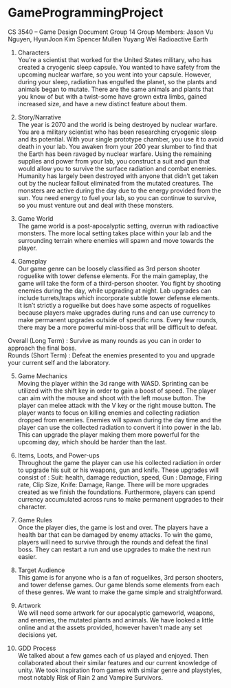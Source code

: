 # GameProgrammingProject

CS 3540 – Game Design Document
Group 14
Group Members:
Jason Vu Nguyen,
HyunJoon Kim
Spencer Mullen
Yuyang Wei
Radioactive Earth

1. Characters <br />
You’re a scientist that worked for the United States military, who has created a cryogenic sleep capsule. You wanted to have safety from the upcoming nuclear warfare, so you went into your capsule. However, during your sleep, radiation has engulfed the planet, so the plants and animals began to mutate. There are the same animals and plants that you know of but with a twist–some have grown extra limbs, gained increased size, and have a new distinct feature about them. 

2. Story/Narrative <br />
The year is 2070 and the world is being destroyed by nuclear warfare. You are a military scientist who has been researching cryogenic sleep and its potential. With your single prototype chamber, you use it to avoid death in your lab. You awaken from your 200 year slumber to find that the Earth has been ravaged by nuclear warfare. Using the remaining supplies and power from your lab, you construct a suit and gun that would allow you to survive the surface radiation and combat enemies. Humanity has largely been destroyed with anyone that didn’t get taken out by the nuclear fallout eliminated from the mutated creatures. The monsters are active during the day due to the energy provided from the sun. You need energy to fuel your lab, so you can continue to survive, so you must venture out and deal with these monsters.

3. Game World <br />
The game world is a post-apocalyptic setting, overrun with radioactive monsters. The more local setting takes place within your lab and the surrounding terrain where enemies will spawn and move towards the player.

4. Gameplay <br />
Our game genre can be loosely classified as 3rd person shooter roguelike with tower defense elements. For the main gameplay, the game will take the form of a third-person shooter. You fight by shooting enemies during the day, while upgrading at night. Lab upgrades can include turrets/traps which incorporate subtle tower defense elements. It isn’t strictly a roguelike but does have some aspects of roguelikes because players make upgrades during runs and can use currency to make permanent upgrades outside of specific runs. Every few rounds, there may be a more powerful mini-boss that will be difficult to defeat.

Overall (Long Term) : Survive as many rounds as you can in order to approach the final boss. <br />
Rounds (Short Term) : Defeat the enemies presented to you and upgrade your current self and the laboratory. 

5. Game Mechanics <br />
Moving the player within the 3d range with WASD. Sprinting can be utilized with the shift key in order to gain a boost of speed. The player can aim with the mouse and shoot with the left mouse button. The player can melee attack with the V key or the right mouse button.
The player wants to focus on killing enemies and collecting radiation dropped from enemies. Enemies will spawn during the day time and the player can use the collected radiation to convert it into power in the lab. This can upgrade the player making them more powerful for the upcoming day, which should be harder than the last.

6. Items, Loots, and Power-ups <br />
Throughout the game the player can use his collected radiation in order to upgrade his suit or his weapons, gun and knife. These upgrades will consist of : Suit: health, damage reduction, speed, Gun : Damage, Firing rate, Clip Size, Knife: Damage, Range. There will be more upgrades created as we finish the foundations. Furthermore, players can spend currency accumulated across runs to make permanent upgrades to their character.

7. Game Rules <br />
Once the player dies, the game is lost and over. The players have a health bar that can be damaged by enemy attacks. To win the game, players will need to survive through the rounds and defeat the final boss. They can restart a run and use upgrades to make the next run easier. 

8. Target Audience <br />
This game is for anyone who is a fan of roguelikes, 3rd person shooters, and tower defense games. Our game blends some elements from each of these genres. We want to make the game simple and straightforward.

9. Artwork <br />
We will need some artwork for our apocalyptic gameworld, weapons, and enemies, the mutated plants and animals. We have looked a little online and at the assets provided, however haven’t made any set decisions yet.

10. GDD Process <br />
We talked about a few games each of us played and enjoyed. Then collaborated about their similar features and our current knowledge of unity. We took inspiration from games with similar genre and playstyles, most notably Risk of Rain 2 and Vampire Survivors.
